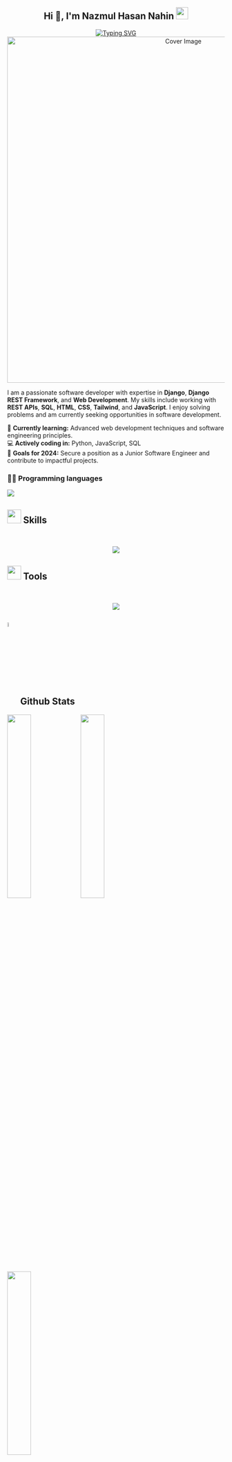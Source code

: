 <div>
<h2 align="center">
  Hi 👋, I'm Nazmul Hasan Nahin <img src="https://media.giphy.com/media/hvRJCLFzcasrR4ia7z/giphy.gif" width="28">
</h2>
</div>

<div align='center'>
 <a href="https://git.io/typing-svg"><img src="https://readme-typing-svg.demolab.com?font=Fira+Code&size=27&pause=1000&random=false&width=390&lines=Junior+Software+Engineer;Web+Developer;" alt="Typing SVG" /></a>
</div>

<div align="center">
  <img src="https://i.ibb.co.com/pWPSwG0/Gray-White-Minimalist-Personal-Profile-Linkedin-Banner.png" alt="Cover Image" width="800">
</div>

I am a passionate software developer with expertise in **Django**, **Django REST Framework**, and **Web Development**. My skills include working with **REST APIs**, **SQL**, **HTML**, **CSS**, **Tailwind**, and **JavaScript**. I enjoy solving problems and am currently seeking opportunities in software development.

🌱 **Currently learning:** Advanced web development techniques and software engineering principles.  
💻 **Actively coding in:** Python, JavaScript, SQL  
🎯 **Goals for 2024:** Secure a position as a Junior Software Engineer and contribute to impactful projects.  


### 👨‍💻 Programming languages
<p align='left'>
<img src="https://skillicons.dev/icons?i=python,javascript,java" />
</p>

<h2><img src="https://media2.giphy.com/media/QssGEmpkyEOhBCb7e1/giphy.gif?cid=ecf05e47a0n3gi1bfqntqmob8g9aid1oyj2wr3ds3mg700bl&rid=giphy.gif" width=32px> Skills </h2>
<br>
<p align="center">
  <a href="https://skillicons.dev">
    <img src="https://skillicons.dev/icons?i=python,django,javascript,c,cpp,html,css,tailwind" />
  </a>
</p>

<h2><img src="https://media2.giphy.com/media/QssGEmpkyEOhBCb7e1/giphy.gif?cid=ecf05e47a0n3gi1bfqntqmob8g9aid1oyj2wr3ds3mg700bl&rid=giphy.gif" width=32px> Tools </h2>
<br>
<p align="center">
  <a href="https://skillicons.dev">
    <img src="https://skillicons.dev/icons?i=git,github,postman,vscode" />
  </a>
</p>

## <img src="https://media1.giphy.com/media/v1.Y2lkPTc5MGI3NjExYzFhYzJkMmQ2MWQ3ZGY3MDhjZTE3MDI2Mzk3NzE1OWQyZTRlMmYwMCZjdD1z/iY8CRBdQXODJSCERIr/giphy.gif" width=5% valign="bottom"> Github Stats
<div>
<img src="http://github-profile-summary-cards.vercel.app/api/cards/stats?username=NazmulHasanNahin&theme=github_dark" width="33%">
<img src="http://github-profile-summary-cards.vercel.app/api/cards/repos-per-language?username=NazmulHasanNahin&theme=github_dark" width="33%">
<img src="http://github-profile-summary-cards.vercel.app/api/cards/productive-time?username=NazmulHasanNahin&theme=github_dark&utcOffset=8" width="33%">
</div>

<summary><h3>💻 GitHub Profile Stats</h3></summary>
<p align="center">
    <a href="https://github.com/anuraghazra/github-readme-stats">
	    <img alt="Nazmul's Github Stats" src="https://github-readme-stats.vercel.app/api?username=NazmulHasanNahin&show_icons=true&count_private=true&locale=en&theme=tokyonight&layout=compact" height="230px"/></a>
	  <img src="https://github-readme-stats.vercel.app/api/top-langs?username=NazmulHasanNahin&langs_count=10&show_icons=true&locale=en&theme=tokyonight" alt="Nazmul's Top Languages" height="230px"/>
</p>


## <img src="https://i.pinimg.com/originals/3f/7e/4e/3f7e4eff7c96e9fe4b8b4b1ff3f7bdb5.gif" width=6.5%> My Dedication
- 🥅 2023 Goals: Start my programming journey and achieve proficiency in Django and web development.
- 🥅 2024 Goals: Secure a Junior Software Engineer position and contribute to open-source projects.

<div align="center">
  
  ### Connect with me:
  
  [![Facebook Badge](https://img.shields.io/badge/Facebook-1877F2?style=for-the-badge&logo=facebook&logoColor=white)](https://www.facebook.com/nazmulhasannahin0/) 
  [![Linkedin Badge](https://img.shields.io/badge/LinkedIn-0077B5?style=for-the-badge&logo=linkedin&logoColor=white)](https://www.linkedin.com/in/nazmul-hasan-nahin) 
  [![Instagram Badge](https://img.shields.io/badge/Instagram-E4405F?style=for-the-badge&logo=instagram&logoColor=white)](https://www.instagram.com/ok_nahin) 
  [![Mail Badge](https://img.shields.io/badge/Gmail-D14836?style=for-the-badge&logo=gmail&logoColor=white)](mailto:nahinn75@gmail.com)

</div>

---

<p align="center">
  <img src="https://github-readme-streak-stats.herokuapp.com/?user=nazmulhasannahin&" alt="GitHub Streak Stats for Nazmul Hasan Nahin" />
</p>


<div align="center">
  
  ### Visitor Count:
  
  ![Visitor Count](https://profile-counter.glitch.me/{NazmulHasanNahin}/count.svg)

</div>

